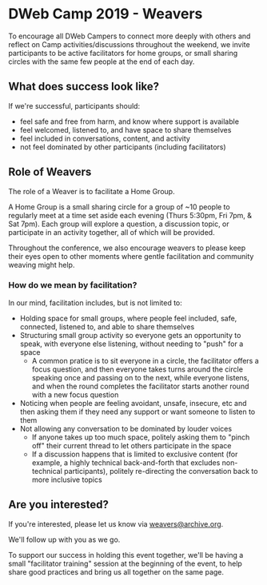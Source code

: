 # DWeb Camp 2019 - Weavers

To encourage all DWeb Campers to connect more deeply with others and reflect on Camp activities/discussions throughout the weekend, we invite participants to be active facilitators for home groups, or small sharing circles with the same few people at the end of each day.

## What does success look like?

If we're successful, participants should:

- feel safe and free from harm, and know where support is available
- feel welcomed, listened to, and have space to share themselves
- feel included in conversations, content, and activity
- not feel dominated by other participants (including facilitators)

## Role of Weavers

The role of a Weaver is to facilitate a Home Group.

A Home Group is a small sharing circle for a group of ~10 people to regularly meet at a time set aside each evening (Thurs 5:30pm, Fri 7pm, & Sat 7pm). Each group will explore a question, a discussion topic, or participate in an activity together, all of which will be provided.

Throughout the conference, we also encourage weavers to please keep their eyes open to other moments where gentle facilitation and community weaving might help.

### How do we mean by facilitation?

In our mind, facilitation includes, but is not limited to:

- Holding space for small groups, where people feel included, safe, connected, listened to, and able to share themselves
- Structuring small group activity so everyone gets an opportunity to speak, with everyone else listening, without needing to "push" for a space
  - A common pratice is to sit everyone in a circle, the facilitator offers a focus question, and then everyone takes turns around the circle speaking once and passing on to the next, while everyone listens, and when the round completes the facilitator starts another round with a new focus question
- Noticing when people are feeling avoidant, unsafe, insecure, etc and then asking them if they need any support or want someone to listen to them
- Not allowing any conversation to be dominated by louder voices
  - If anyone takes up too much space, politely asking them to "pinch off" their current thread to let others participate in the space
  - If a discussion happens that is limited to exclusive content (for example, a highly technical back-and-forth that excludes non-technical participants), politely re-directing the conversation back to more inclusive topics

## Are you interested?

If you're interested, please let us know via weavers@archive.org.

We'll follow up with you as we go.

To support our success in holding this event together, we'll be having a small "facilitator training" session at the beginning of the event, to help share good practices and bring us all together on the same page.
